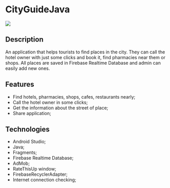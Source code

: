 # CityGuideJava
<p><img src="https://www.codester.com/static/uploads/items/000/011/11898/preview-xl.jpg"/></p>

<h2>Description</h2>

An application that helps tourists to find places in the city. They can call the hotel owner with just some clicks and book it, find pharmacies near them or shops. All places are saved in Firebase Realtime Database and admin can easily add new ones.

<h2>Features</h2>

- Find hotels, pharmacies, shops, cafes, restaurants nearly;
- Call the hotel owner in some clicks;
- Get the information about the street of place;
- Share application;

<h2>Technologies</h2>

- Android Studio;
- Java;
- Fragments;
- Firebase Realtime Database;
- AdMob;
- RateThisUp window;
- FirebaseRecyclerAdapter;
- Internet connection checking;
